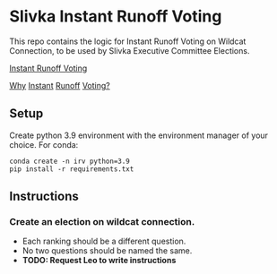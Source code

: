 # Slivka Instant Runoff Voting

This repo contains the logic for Instant Runoff Voting on Wildcat Connection, to be used by Slivka Executive Committee Elections. 

[Instant Runoff Voting](https://en.wikipedia.org/wiki/Instant-runoff_voting)

[Why](https://www.fairvote.org/rcv#rcvbenefits) [Instant](https://www.cgpgrey.com/blog/the-alternative-vote-explained.html) [Runoff](https://www2.isye.gatech.edu/~jjb/papers/stv.pdf) [Voting?](https://ncase.me/ballot/)

## Setup

Create python 3.9 environment with the environment manager of your choice. For conda:
```shell
conda create -n irv python=3.9
pip install -r requirements.txt
```

## Instructions

### Create an election on wildcat connection. 
+ Each ranking should be a different question.
+ No two questions should be named the same.
+ **TODO: Request Leo to write instructions**
 
